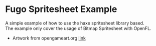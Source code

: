 # Fugo Spritesheet Example

A simple example of how to use the haxe spritesheet library based.  
The example only cover the usage of Bitmap Spritesheet with OpenFL.

* Artwork from opengameart.org [link](http://opengameart.org/content/kit-the-firefox-mascot)

